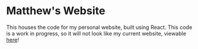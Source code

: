 # Matthew's Website
This houses the code for my personal website, built using React.
This code is a work in progress, so it will not look like my current website, viewable [here](https://www.mattvandenberg.com/)!
